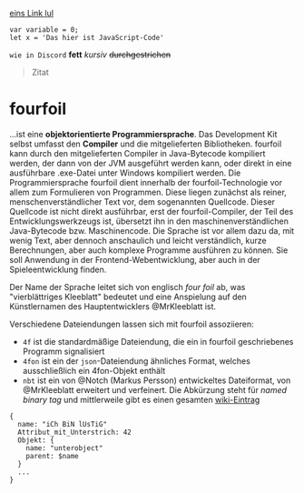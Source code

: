 [eins Link lul](https://google.com)
```JS
var variable = 0;
let x = 'Das hier ist JavaScript-Code'
```
`wie in Discord`
**fett** _kursiv_ ~~durchgestrichen~~
> Zitat



<!------------------------------------------------------------------------------------->

# fourfoil

...ist eine **objektorientierte Programmiersprache**.
Das Development Kit selbst umfasst den **Compiler** und die mitgelieferten Bibliotheken. fourfoil kann durch den mitgelieferten Compiler in Java-Bytecode kompiliert werden, der dann von der JVM ausgeführt werden kann, oder direkt in eine ausführbare .exe-Datei unter Windows kompiliert werden.
Die Programmiersprache fourfoil dient innerhalb der fourfoil-Technologie vor allem zum Formulieren von Programmen. Diese liegen zunächst als reiner, menschenverständlicher Text vor, dem sogenannten Quellcode. Dieser Quellcode ist nicht direkt ausführbar, erst der fourfoil-Compiler, der Teil des Entwicklungswerkzeugs ist, übersetzt ihn in den maschinenverständlichen Java-Bytecode bzw. Maschinencode.
Die Sprache ist vor allem dazu da, mit wenig Text, aber dennoch anschaulich und leicht verständlich, kurze Berechnungen, aber auch komplexe Programme ausführen zu können.
Sie soll Anwendung in der Frontend-Webentwicklung, aber auch in der Spieleentwicklung finden.

Der Name der Sprache leitet sich von englisch *four foil* ab, was "vierblättriges Kleeblatt" bedeutet und eine Anspielung auf den Künstlernamen des Hauptentwicklers @MrKleeblatt ist.

Verschiedene Dateiendungen lassen sich mit fourfoil assoziieren:
- ``4f`` ist die standardmäßige Dateiendung, die ein in fourfoil geschriebenes Programm signalisiert
- ``4fon`` ist ein der ``json``-Dateiendung ähnliches Format, welches ausschließlich ein 4fon-Objekt enthält
- ``nbt`` ist ein von @Notch (Markus Persson) entwickeltes Dateiformat, von @MrKleeblatt erweitert und verfeinert. Die Abkürzung steht für *named binary tag* und mittlerweile gibt es einen gesamten [wiki-Eintrag](https://wiki.vg/NBT) 

```
{
  name: "iCh BiN lUsTiG"
  Attribut_mit_Unterstrich: 42
  Objekt: {
    name: "unterobject"
    parent: $name
  }
  ...
}
```
